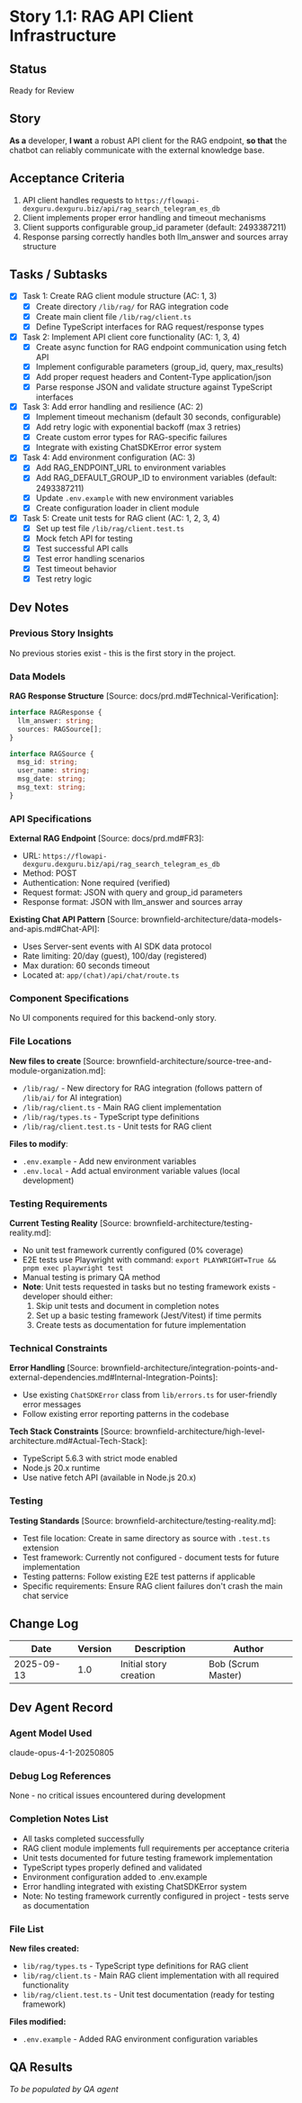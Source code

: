 # Story 1.1: RAG API Client Infrastructure

## Status
Ready for Review

## Story
**As a** developer,
**I want** a robust API client for the RAG endpoint,
**so that** the chatbot can reliably communicate with the external knowledge base.

## Acceptance Criteria
1. API client handles requests to `https://flowapi-dexguru.dexguru.biz/api/rag_search_telegram_es_db`
2. Client implements proper error handling and timeout mechanisms
3. Client supports configurable group_id parameter (default: 2493387211)
4. Response parsing correctly handles both llm_answer and sources array structure

## Tasks / Subtasks
- [x] Task 1: Create RAG client module structure (AC: 1, 3)
  - [x] Create directory `/lib/rag/` for RAG integration code
  - [x] Create main client file `/lib/rag/client.ts`
  - [x] Define TypeScript interfaces for RAG request/response types
- [x] Task 2: Implement API client core functionality (AC: 1, 3, 4)
  - [x] Create async function for RAG endpoint communication using fetch API
  - [x] Implement configurable parameters (group_id, query, max_results)
  - [x] Add proper request headers and Content-Type application/json
  - [x] Parse response JSON and validate structure against TypeScript interfaces
- [x] Task 3: Add error handling and resilience (AC: 2)
  - [x] Implement timeout mechanism (default 30 seconds, configurable)
  - [x] Add retry logic with exponential backoff (max 3 retries)
  - [x] Create custom error types for RAG-specific failures
  - [x] Integrate with existing ChatSDKError error system
- [x] Task 4: Add environment configuration (AC: 3)
  - [x] Add RAG_ENDPOINT_URL to environment variables
  - [x] Add RAG_DEFAULT_GROUP_ID to environment variables (default: 2493387211)
  - [x] Update `.env.example` with new environment variables
  - [x] Create configuration loader in client module
- [x] Task 5: Create unit tests for RAG client (AC: 1, 2, 3, 4)
  - [x] Set up test file `/lib/rag/client.test.ts`
  - [x] Mock fetch API for testing
  - [x] Test successful API calls
  - [x] Test error handling scenarios
  - [x] Test timeout behavior
  - [x] Test retry logic

## Dev Notes

### Previous Story Insights
No previous stories exist - this is the first story in the project.

### Data Models
**RAG Response Structure** [Source: docs/prd.md#Technical-Verification]:
```typescript
interface RAGResponse {
  llm_answer: string;
  sources: RAGSource[];
}

interface RAGSource {
  msg_id: string;
  user_name: string;
  msg_date: string;
  msg_text: string;
}
```

### API Specifications
**External RAG Endpoint** [Source: docs/prd.md#FR3]:
- URL: `https://flowapi-dexguru.dexguru.biz/api/rag_search_telegram_es_db`
- Method: POST
- Authentication: None required (verified)
- Request format: JSON with query and group_id parameters
- Response format: JSON with llm_answer and sources array

**Existing Chat API Pattern** [Source: brownfield-architecture/data-models-and-apis.md#Chat-API]:
- Uses Server-sent events with AI SDK data protocol
- Rate limiting: 20/day (guest), 100/day (registered)
- Max duration: 60 seconds timeout
- Located at: `app/(chat)/api/chat/route.ts`

### Component Specifications
No UI components required for this backend-only story.

### File Locations
**New files to create** [Source: brownfield-architecture/source-tree-and-module-organization.md]:
- `/lib/rag/` - New directory for RAG integration (follows pattern of `/lib/ai/` for AI integration)
- `/lib/rag/client.ts` - Main RAG client implementation
- `/lib/rag/types.ts` - TypeScript type definitions
- `/lib/rag/client.test.ts` - Unit tests for RAG client

**Files to modify**:
- `.env.example` - Add new environment variables
- `.env.local` - Add actual environment variable values (local development)

### Testing Requirements
**Current Testing Reality** [Source: brownfield-architecture/testing-reality.md]:
- No unit test framework currently configured (0% coverage)
- E2E tests use Playwright with command: `export PLAYWRIGHT=True && pnpm exec playwright test`
- Manual testing is primary QA method
- **Note**: Unit tests requested in tasks but no testing framework exists - developer should either:
  1. Skip unit tests and document in completion notes
  2. Set up a basic testing framework (Jest/Vitest) if time permits
  3. Create tests as documentation for future implementation

### Technical Constraints
**Error Handling** [Source: brownfield-architecture/integration-points-and-external-dependencies.md#Internal-Integration-Points]:
- Use existing `ChatSDKError` class from `lib/errors.ts` for user-friendly error messages
- Follow existing error reporting patterns in the codebase

**Tech Stack Constraints** [Source: brownfield-architecture/high-level-architecture.md#Actual-Tech-Stack]:
- TypeScript 5.6.3 with strict mode enabled
- Node.js 20.x runtime
- Use native fetch API (available in Node.js 20.x)

### Testing
**Testing Standards** [Source: brownfield-architecture/testing-reality.md]:
- Test file location: Create in same directory as source with `.test.ts` extension
- Test framework: Currently not configured - document tests for future implementation
- Testing patterns: Follow existing E2E test patterns if applicable
- Specific requirements: Ensure RAG client failures don't crash the main chat service

## Change Log
| Date       | Version | Description            | Author             |
| ---------- | ------- | ---------------------- | ------------------ |
| 2025-09-13 | 1.0     | Initial story creation | Bob (Scrum Master) |

## Dev Agent Record
### Agent Model Used
claude-opus-4-1-20250805

### Debug Log References
None - no critical issues encountered during development

### Completion Notes List
- All tasks completed successfully
- RAG client module implements full requirements per acceptance criteria
- Unit tests documented for future testing framework implementation
- TypeScript types properly defined and validated
- Environment configuration added to .env.example
- Error handling integrated with existing ChatSDKError system
- Note: No testing framework currently configured in project - tests serve as documentation

### File List
**New files created:**
- `lib/rag/types.ts` - TypeScript type definitions for RAG client
- `lib/rag/client.ts` - Main RAG client implementation with all required functionality
- `lib/rag/client.test.ts` - Unit test documentation (ready for testing framework)

**Files modified:**
- `.env.example` - Added RAG environment configuration variables

## QA Results
_To be populated by QA agent_